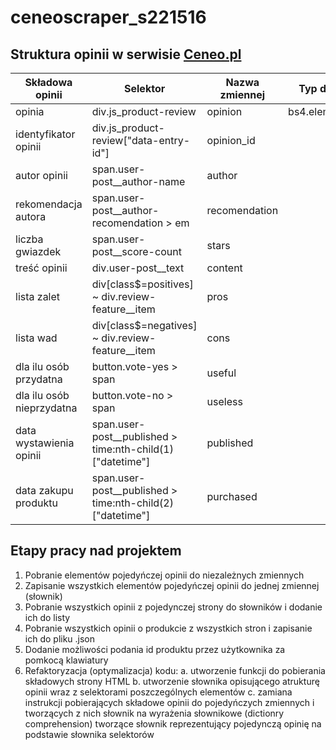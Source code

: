 # ceneoscraper_s221516

## Struktura opinii w serwisie [Ceneo.pl](https://www.ceneo.pl/)

|Składowa opinii|Selektor|Nazwa zmiennej|Typ danych|
|---------------|--------|--------------|----------|
|opinia|div.js_product-review|opinion|bs4.element.Tag|
|identyfikator opinii|div.js_product-review\["data-entry-id"\]|opinion_id||
|autor opinii|span.user-post__author-name|author||
|rekomendacja autora|span.user-post__author-recomendation > em|recomendation||
|liczba gwiazdek|span.user-post__score-count|stars||
|treść opinii|div.user-post__text|content||
|lista zalet|div[class$=positives] ~ div.review-feature__item|pros||
|lista wad|div[class$=negatives] ~ div.review-feature__item|cons||
|dla ilu osób przydatna|button.vote-yes > span|useful||
|dla ilu osób nieprzydatna|button.vote-no > span|useless||
|data wystawienia opinii|span.user-post__published > time:nth-child(1)["datetime"]|published||
|data zakupu produktu|span.user-post__published > time:nth-child(2)["datetime"]|purchased||

## Etapy pracy nad projektem
1. Pobranie elementów pojedyńczej opinii do niezależnych zmiennych
2. Zapisanie wszystkich elementów pojedyńczej opinii do jednej zmiennej \(słownik\)
3. Pobranie wszystkich opinii z pojedynczej strony do słowników i dodanie ich do listy 
4. Pobranie wszystkich opinii o produkcie z wszystkich stron i zapisanie ich do pliku .json
5. Dodanie możliwości podania id produktu przez użytkownika za pomkocą klawiatury
6. Refaktoryzacja \(optymalizacja\) kodu:
    a. utworzenie funkcji do pobierania składowych strony HTML
    b. utworzenie słownika opisującego atrukturę opinii wraz z selektorami poszczególnych elementów
    c. zamiana instrukcji pobierających składowe opinii do pojedyńczych zmiennych i tworzących z nich słownik na wyrażenia słownikowe \(dictionry comprehension\) tworzące słownik reprezentujący pojedynczą opinię na podstawie słownika selektorów
